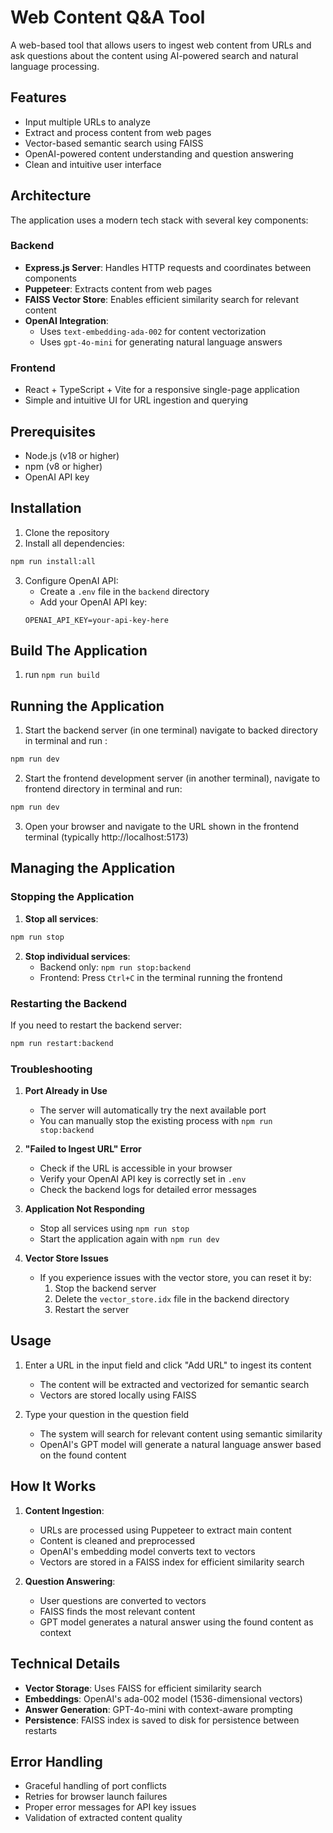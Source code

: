 # Web Content Q&A Tool

A web-based tool that allows users to ingest web content from URLs and ask questions about the content using AI-powered search and natural language processing.

## Features

- Input multiple URLs to analyze
- Extract and process content from web pages
- Vector-based semantic search using FAISS
- OpenAI-powered content understanding and question answering
- Clean and intuitive user interface

## Architecture

The application uses a modern tech stack with several key components:

### Backend
- **Express.js Server**: Handles HTTP requests and coordinates between components
- **Puppeteer**: Extracts content from web pages
- **FAISS Vector Store**: Enables efficient similarity search for relevant content
- **OpenAI Integration**: 
  - Uses `text-embedding-ada-002` for content vectorization
  - Uses `gpt-4o-mini` for generating natural language answers

### Frontend
- React + TypeScript + Vite for a responsive single-page application
- Simple and intuitive UI for URL ingestion and querying

## Prerequisites

- Node.js (v18 or higher)
- npm (v8 or higher)
- OpenAI API key

## Installation

1. Clone the repository
2. Install all dependencies:
```bash
npm run install:all
```

3. Configure OpenAI API:
   - Create a `.env` file in the `backend` directory
   - Add your OpenAI API key:
   ```
   OPENAI_API_KEY=your-api-key-here
   ```

## Build The Application 

1. run `npm run build`


## Running the Application

1. Start the backend server (in one terminal) navigate to backed directory in terminal and run :
```bash
npm run dev
```

2. Start the frontend development server (in another terminal), navigate to frontend directory in terminal and run:
```bash
npm run dev
```


3. Open your browser and navigate to the URL shown in the frontend terminal (typically http://localhost:5173)

## Managing the Application

### Stopping the Application

1. **Stop all services**:
```bash
npm run stop
```

2. **Stop individual services**:
   - Backend only: `npm run stop:backend`
   - Frontend: Press `Ctrl+C` in the terminal running the frontend

### Restarting the Backend

If you need to restart the backend server:
```bash
npm run restart:backend
```

### Troubleshooting

1. **Port Already in Use**
   - The server will automatically try the next available port
   - You can manually stop the existing process with `npm run stop:backend`

2. **"Failed to Ingest URL" Error**
   - Check if the URL is accessible in your browser
   - Verify your OpenAI API key is correctly set in `.env`
   - Check the backend logs for detailed error messages

3. **Application Not Responding**
   - Stop all services using `npm run stop`
   - Start the application again with `npm run dev`

4. **Vector Store Issues**
   - If you experience issues with the vector store, you can reset it by:
     1. Stop the backend server
     2. Delete the `vector_store.idx` file in the backend directory
     3. Restart the server

## Usage

1. Enter a URL in the input field and click "Add URL" to ingest its content
   - The content will be extracted and vectorized for semantic search
   - Vectors are stored locally using FAISS

2. Type your question in the question field
   - The system will search for relevant content using semantic similarity
   - OpenAI's GPT model will generate a natural language answer based on the found content

## How It Works

1. **Content Ingestion**:
   - URLs are processed using Puppeteer to extract main content
   - Content is cleaned and preprocessed
   - OpenAI's embedding model converts text to vectors
   - Vectors are stored in a FAISS index for efficient similarity search

2. **Question Answering**:
   - User questions are converted to vectors
   - FAISS finds the most relevant content
   - GPT model generates a natural answer using the found content as context

## Technical Details

- **Vector Storage**: Uses FAISS for efficient similarity search
- **Embeddings**: OpenAI's ada-002 model (1536-dimensional vectors)
- **Answer Generation**: GPT-4o-mini with context-aware prompting
- **Persistence**: FAISS index is saved to disk for persistence between restarts

## Error Handling

- Graceful handling of port conflicts
- Retries for browser launch failures
- Proper error messages for API key issues
- Validation of extracted content quality
